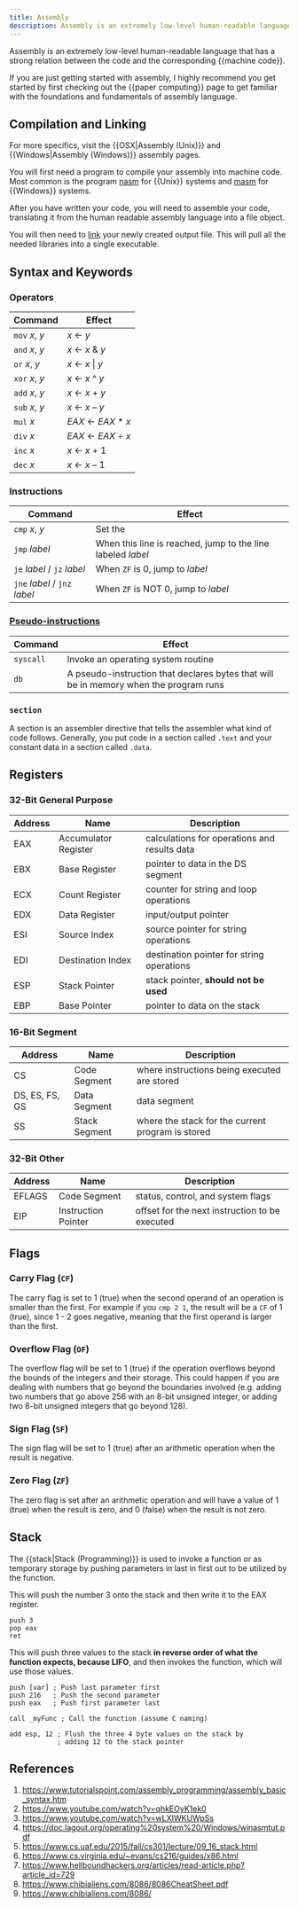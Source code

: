 ```yaml
---
title: Assembly
description: Assembly is an extremely low-level human-readable language that has a strong relation between the code and the corresponding machine code.
---
```


Assembly is an extremely low-level human-readable language that has a strong relation between the code and the corresponding {{machine code}}.

If you are just getting started with assembly, I highly recommend you get started by first checking out the {{paper computing}} page to get familiar with the foundations and fundamentals of assembly language.

## Compilation and Linking

For more specifics, visit the {{OSX|Assembly (Unix)}} and {{Windows|Assembly (Windows)}} assembly pages. 

You will first need a program to compile your assembly into machine code. Most common is the program [nasm][] for {{Unix}} systems and [masm][] for {{Windows}} systems.

After you have written your code, you will need to assemble your code, translating it from the human readable assembly language into a file object.

You will then need to [link](https://en.wikipedia.org/wiki/Linker_%28computing%29) your newly created output file. This will pull all the needed libraries into a single executable. 

## Syntax and Keywords

### Operators

| Command | Effect |
| -------------- | ------------------------------------------------------------ |
| `mov` *x*, *y* | *x* ← *y*                                                    |
| `and` *x*, *y* | *x* ← *x* & *y*                                           |
| `or` *x*, *y*  | *x* ← *x* \| *y*                                            |
| `xor` *x*, *y* | *x* ← *x* ^ *y*                                           |
| `add` *x*, *y* | *x* ← *x* + *y*                                              |
| `sub` *x*, *y* | *x* ← *x* – *y*                                              |
|  `mul` *x* | *EAX* ← *EAX* * *x* |
|  `div` *x* | *EAX* ← *EAX* ÷ *x* |
| `inc` *x*      | *x* ← *x* + 1                                                |
| `dec` *x*      | *x* ← *x* – 1                                                |

### Instructions

| Command                       | Effect                                                      |
| ----------------------------- | ----------------------------------------------------------- |
| `cmp` *x*, *y*                | Set the                                                     |
| `jmp` *label*                 | When this line is reached, jump to the line labeled *label* |
| `je` *label* / `jz` *label*   | When `ZF` is 0, jump to *label*                             |
| `jne` *label* / `jnz` *label* | When `ZF` is NOT 0, jump to *label*                         |

### [Pseudo-instructions](http://www.nasm.us/xdoc/2.11.02/html/nasmdoc3.html#section-3.2)

| Command   | Effect                                                       |
| --------- | ------------------------------------------------------------ |
| `syscall` | Invoke an operating system routine                           |
| `db`      | A pseudo-instruction that declares bytes that will be in memory when the program runs |

### `section`

A section is an assembler directive that tells the assembler what kind of code follows. Generally, you put code in a section called `.text` and your constant data in a section called `.data`.

## Registers

### 32-Bit General Purpose

Address | Name | Description
--- | --- | ---
EAX | Accumulator Register | calculations for operations and results data
EBX | Base Register | pointer to data in the DS segment 
ECX | Count Register | counter for string and loop operations 
EDX | Data Register | input/output pointer 
ESI | Source Index | source pointer for string operations 
EDI | Destination Index | destination pointer for string operations 
ESP | Stack Pointer | stack pointer, **should not be used** 
EBP | Base Pointer | pointer to data on the stack 

### 16-Bit Segment

| Address        | Name          | Description                                       |
| -------------- | ------------- | ------------------------------------------------- |
| CS             | Code Segment  | where instructions being executed are stored      |
| DS, ES, FS, GS | Data Segment  | data segment                                      |
| SS             | Stack Segment | where the stack for the current program is stored |

### 32-Bit Other

| Address | Name                | Description                                    |
| ------- | ------------------- | ---------------------------------------------- |
| EFLAGS  | Code Segment        | status, control, and system flags              |
| EIP     | Instruction Pointer | offset for the next instruction to be executed |

## Flags

### Carry Flag (`CF`)

The carry flag is set to 1 (true) when the second operand of an operation is smaller than the first. For example if you `cmp 2 1`, the result will be a `CF` of 1 (true), since 1 - 2 goes negative, meaning that the first operand is larger than the first.

### Overflow Flag (`OF`)

The overflow flag will be set to 1 (true) if the operation overflows beyond the bounds of the integers and their storage. This could happen if you are dealing with numbers that go beyond the boundaries involved (e.g. adding two numbers that go above 256 with an 8-bit unsigned integer, or adding two 8-bit unsigned integers that go beyond 128).

### Sign Flag (`SF`)

The sign flag will be set to 1 (true) after an arithmetic operation when the result is negative.  

### Zero Flag (`ZF`)

The zero flag is set after an arithmetic operation and will have a value of 1 (true) when the result is zero, and 0 (false) when the result is not zero.

## Stack

The {{stack|Stack (Programming)}} is used to invoke a function or as temporary storage by pushing parameters in last in first out to be utilized by the function.

This will push the number 3 onto the stack and then write it to the EAX register.

```assembly
push 3
pop eax
ret
```

This will push three values to the stack **in reverse order of what the function expects, because LIFO**, and then invokes the function, which will use those values.

```assembly
push [var] ; Push last parameter first
push 216   ; Push the second parameter
push eax   ; Push first parameter last

call _myFunc ; Call the function (assume C naming)

add esp, 12	; Flush the three 4 byte values on the stack by 
			; adding 12 to the stack pointer
```

## References

1. https://www.tutorialspoint.com/assembly_programming/assembly_basic_syntax.htm
6. https://www.youtube.com/watch?v=qhkEOyK1ek0
7. https://www.youtube.com/watch?v=wLXIWKUWpSs
4. https://doc.lagout.org/operating%20system%20/Windows/winasmtut.pdf
9. https://www.cs.uaf.edu/2015/fall/cs301/lecture/09_16_stack.html
10. https://www.cs.virginia.edu/~evans/cs216/guides/x86.html
7. https://www.hellboundhackers.org/articles/read-article.php?article_id=729
8. https://www.chibialiens.com/8086/8086CheatSheet.pdf
9. https://www.chibialiens.com/8086/

[masm]: https://www.masm32.com
[nasm]: https://nasm.us/
[homebrew]: https://brew.sh/


